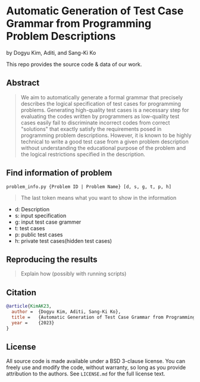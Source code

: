 # Automatic Generation of Test Case Grammar from Programming Problem Descriptions

by
Dogyu Kim,
Aditi, and
Sang-Ki Ko

This repo provides the source code & data of our work.



## Abstract

> We aim to automatically generate a formal grammar that precisely describes the logical specification of test cases for programming problems. Generating high-quality test cases is a necessary step for evaluating the codes written by programmers as low-quality test cases easily fail to discriminate incorrect codes from correct "solutions" that exactly satisfy the requirements posed in programming problem descriptions. However, it is known to be highly technical to write a good test case from a given problem description without understanding the educational purpose of the problem and the logical restrictions specified in the description.

## Find information of problem
```
problem_info.py {Problem ID | Problem Name} [d, s, g, t, p, h]
```
> The last token means what you want to show in the information
  - d: Description
  - s: input specification
  - g: input test case grammer
  - t: test cases
  - p: public test cases
  - h: private test cases(hidden test cases)


## Reproducing the results

> Explain how (possibly with running scripts)


## Citation

```bib
@article{KimAK23,
  author =  {Dogyu Kim, Aditi, Sang-Ki Ko},
  title =   {Automatic Generation of Test Case Grammar from Programming Problem Descriptions},
  year =    {2023}
}
```

## License

All source code is made available under a BSD 3-clause license. You can freely
use and modify the code, without warranty, so long as you provide attribution
to the authors. See `LICENSE.md` for the full license text.
